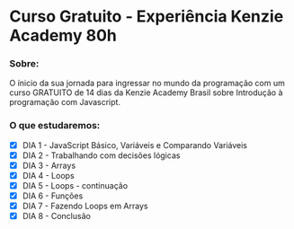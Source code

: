 # Curso Gratuito - Experiência Kenzie Academy 80h

### Sobre:

O ínicio da sua jornada para ingressar no mundo da programação com um curso GRATUITO de 14 dias da Kenzie Academy Brasil sobre Introdução à programação com Javascript.

### O que estudaremos:

- [x] DIA 1 - JavaScript Básico, Variáveis e Comparando Variáveis
- [x] DIA 2 - Trabalhando com decisões lógicas
- [x] DIA 3 - Arrays
- [x] DIA 4 - Loops
- [x] DIA 5 - Loops - continuação
- [x] DIA 6 - Funções
- [x] DIA 7 - Fazendo Loops em Arrays
- [x] DIA 8 - Conclusão
